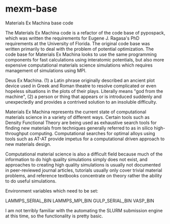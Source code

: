 # mexm-base
Materials Ex Machina base code

The Materials Ex Machina code is a refactor of the code base of pypospack, which was written the requirements for Eugene J. Ragasa's PhD requirements at the University of Florida.  The original code base was written primarily to deal with the problem of potential optimization.  The code base for Materials Ex Machina looks to use the same programming components for fast calculations using interatomic potentials, but also more expensive computational materials science simulations which requires management of simulations using MPI.

Deus Ex Machina. (1) a Latin phrase originally described an ancient plot device used in Greek and Roman theatre to resolve complicated or even hopeless situations in the plots of their plays. Literally means "god from the machine", (2) a person or thing that appears or is introduced suddenly and unexpectedly and provides a contrived solution to an insoluble difficulty.

Materials Ex Machina represents the current state of computational materials science in a variety of different ways.  Certain tools such as Density Functional Theory are being used as exhaustive search tools for finding new materials from techniques generally referred to as in silico high-throughput computing.  Computational searches for optimal alloys using tools such as AT-AT provide impetus for a computational driven approach to new materials design.

Computational material science is also a difficult field because much of the information to do high quality simulations simply does not exist, and approaches to creating high quality simulations is usually not documented in peer-reviewed journal articles, tutorials usually only cover trivial material problems, and reference textbooks concentrate on theory rather the ability to do useful simulations.

Environment variables which need to be set:

LAMMPS_SERIAL_BIN
LAMMPS_MPI_BIN
GULP_SERIAL_BIN
VASP_BIN

I am not terribly familiar with the automating the SLURM submission engine at this time, so the functionality is pretty basic.
